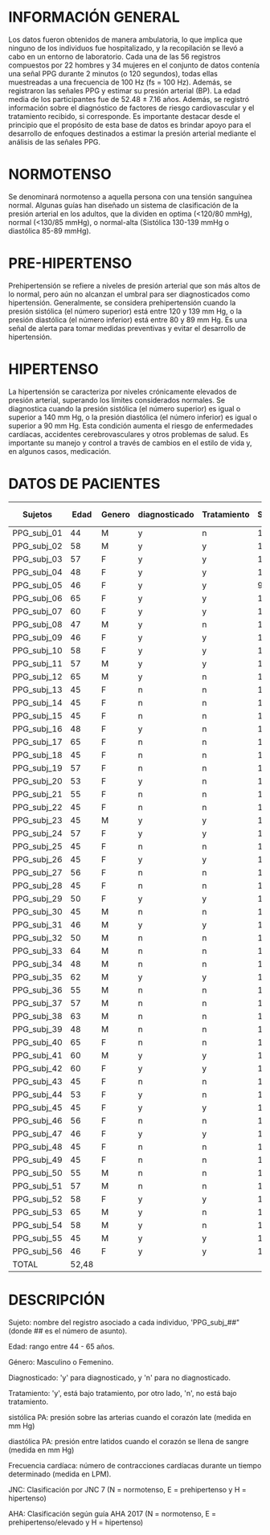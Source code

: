 # INFORMACIÓN GENERAL
Los datos fueron obtenidos de manera ambulatoria, lo que implica que ninguno de los individuos fue hospitalizado, y la recopilación se llevó a cabo en un entorno de laboratorio. Cada una de las 56 registros compuestos por 22 hombres y 34 mujeres en el conjunto de datos contenía una señal PPG durante 2 minutos (o 120 segundos), todas ellas muestreadas a una frecuencia de 100 Hz (fs = 100 Hz). Además, se registraron las señales PPG y estimar su presión arterial (BP). La edad media de los participantes fue de 52.48 ± 7.16 años. Además, se registró información sobre el diagnóstico de factores de riesgo cardiovascular y el tratamiento recibido, si corresponde. Es importante destacar desde el principio que el propósito de esta base de datos es brindar apoyo para el desarrollo de enfoques destinados a estimar la presión arterial mediante el análisis de las señales PPG.


# NORMOTENSO
Se denominará normotenso a aquella persona con una tensión sanguínea normal. Algunas guías han diseñado un sistema de clasificación de la presión arterial en los adultos, que la dividen en optima (<120/80 mmHg), normal (<130/85 mmHg), o normal-alta (Sistólica 130-139 mmHg o diastólica 85-89 mmHg).

# PRE-HIPERTENSO
Prehipertensión se refiere a niveles de presión arterial que son más altos de lo normal, pero aún no alcanzan el umbral para ser diagnosticados como hipertensión. Generalmente, se considera prehipertensión cuando la presión sistólica (el número superior) está entre 120 y 139 mm Hg, o la presión diastólica (el número inferior) está entre 80 y 89 mm Hg. Es una señal de alerta para tomar medidas preventivas y evitar el desarrollo de hipertensión.

# HIPERTENSO
La hipertensión se caracteriza por niveles crónicamente elevados de presión arterial, superando los límites considerados normales. Se diagnostica cuando la presión sistólica (el número superior) es igual o superior a 140 mm Hg, o la presión diastólica (el número inferior) es igual o superior a 90 mm Hg. Esta condición aumenta el riesgo de enfermedades cardíacas, accidentes cerebrovasculares y otros problemas de salud. Es importante su manejo y control a través de cambios en el estilo de vida y, en algunos casos, medicación.

# DATOS DE PACIENTES

| Sujetos     | Edad|	Genero | diagnosticado	|Tratamiento|	SistólicoPA|	DiastólicoPA |	Frec. Card |	JNC	| AHA |
|-------------|-----|--------|----------------|-----------|------------|---------------|-------------|------|-----|
| PPG_subj_01 |	44  |   M    |	   y          |     n	    |     124    |	    83       | 	    76     |	E   |	 H  |
| PPG_subj_02	| 58	|   M    |	   y          |	    y     |   	115    |    	75       |	    84     |	N   |	 N  |
| PPG_subj_03	| 57	|   F	   |     y	        |     y	    |     121	   |      72	     |      56	   |  E	  |  E  |
| PPG_subj_04	| 48	|   F	   |     y	        |     y	    |     125	   |      75	     |      73	   |  E	  |  E  |
| PPG_subj_05	| 46	|   F	   |     y	        |     y	    |      97	   |      64	     |      86	   |  N	  |  N  |
| PPG_subj_06	| 65	|   F	   |     y	        |     y	    |     119	   |      57	     |      85	   |  N	  |  N  |
| PPG_subj_07	| 60	|   F	   |     y	        |     y	    |     161	   |      94	     |      68	   |  H 	|  H  |
| PPG_subj_08	| 47	|   M	   |     y	        |     n	    |     148	   |      96	     |      58	   |  H	  |  H  |
| PPG_subj_09	| 46	|   F	   |     y	        |     y	    |     122	   |      74	     |      62	   |  E	  |  E  |
| PPG_subj_10	| 58	|   F	   |     y	        |     y	    |     114	   |      71	     |      75	   |  N	  |  N  |
| PPG_subj_11	| 57	|   M	   |     y	        |     y	    |     112  	 |      72	     |      75	   |  N	  |  N  |
| PPG_subj_12	| 65	|   M	   |     y	        |     n	    |     111	   |      70	     |      75	   |  N	  |  N  |
| PPG_subj_13	| 45	|   F	   |     n	        |     n	    |     144	   |      87	     |      65	   |  H	  |  H  |
| PPG_subj_14	| 45	|   F	   |     n	        |     n	    |     130	   |      90	     |      88	   |  H	  |  H  |
| PPG_subj_15	| 45	|   F	   |     n	        |     n	    |     103	   |      65	     |      97	   |  N	  |  N  |
| PPG_subj_16	| 48	|   F	   |     y	        |     n	    |     152	   |     109     	 |     100 	   |  H	  |  H  |
| PPG_subj_17	| 65	|   F	   |     n          |   	n    	|     133  	 |      81       |	    77     |  E	  |  H  |
| PPG_subj_18 |	45	|   F  	 |     n	        |     n	    |     135  	 |      90    	 |      84	   |  H	  |  H  |
| PPG_subj_19	| 57	|   F	   |     n	        |     n	    |     120    |      68       |     	58	   |  N	  |  E  |
| PPG_subj_20	| 53	|   F	   |     y	        |     n	    |     154 	 |      93	     |      62     |	H  	|  H  |
| PPG_subj_21 |	55	|   F	   |     n	        |     n	    |     125    |	    84       |     	62     |  E	  |  H  |
| PPG_subj_22 |	45	|   F	   |     n	        |     n	    |     106	   |      60	     |      53	   |  N	  |  N  |
| PPG_subj_23 |	45	|   M	   |     y	        |     y	    |     127  	 |      82	     |      71     |  E	  |  H  |
| PPG_subj_24 |	57	|   F	   |     y	        |     y	    |     110	   |      60	     |      78	   |  N	  |  N  |
| PPG_subj_25	| 45	|   F 	 |     n	        |     n	    |     115	   |      60	     |      72	   |  N	  |  N  |
| PPG_subj_26	| 45	|   F	   |     y	        |     y	    |     137	   |      90	     |      69	   |  H	  |  H  |
| PPG_subj_27	| 56	|   F	   |     n	        |     n	    |     135  	 |      97	     |      69	   |  H	  |  H  |
| PPG_subj_28	| 45	|   F	   |     n	        |     n	    |     120	   |      78	     |      70	   |  N 	|  E  |
| PPG_subj_29	| 50	|   F	   |     y	        |     y	    |     135	   |      83	     |      76	   |  E   |	 H  |
| PPG_subj_30	| 45	|   M	   |     n	        |     n	    |     111	   |      78	     |      72	   |  N	  |  N  |
| PPG_subj_31	| 46	|   M	   |     y	        |     y	    |     129 	 |      82	     |      72	   |  E	  |  H  |
| PPG_subj_32	| 50	|   M	   |     n	        |     n	    |     129	   |      79	     |      68	   |  E	  |  E  |
| PPG_subj_33 |	64	|   M	   |     n	        |     n	    |     125	   |      75	     |      78	   |  E	  |  E  | 
| PPG_subj_34	| 48	|   M	   |     n	        |     n	    |     130	   |      87	     |      80	   |  E  	|  H  |
| PPG_subj_35	| 62	|   M	   |     y	        |     y	    |     153 	 |      88	     |      84	   |  H  	|  H  |
| PPG_subj_36	| 55	|   M	   |     n	        |     n	    |     122	   |      72	     |      81	   |  E	  |  E  |
| PPG_subj_37	| 57	|   M	   |     n	        |     n 	  |     127	   |      80	     |      83	   |  E 	|  H  |
| PPG_subj_38	| 63	|   M	   |     n	        |     n  	  |     121	   |      87	     |      68	   |  E	  |  H  |
| PPG_subj_39	| 48	|   M	   |     n	        |     n	    |     132	   |      83	     |      90	   |  E	  |  H  |
| PPG_subj_40	| 65	|   F	   |     n	        |     n	    |     116    |	    79       |	   106	   |  N	  |  N  |
| PPG_subj_41	| 60	|   M	   |     y	        |     y	    |     140	   |      91	     |      54	   |  H	  |  H  |
| PPG_subj_42	| 60	|   F	   |     y	        |     y	    |     144	   |      86	     |      68	   |  H	  |  H  |
| PPG_subj_43	| 45	|   F	   |     n	        |     n	    |     154 	 |      96	     |      65	   |  H  	|  H  | 
| PPG_subj_44	| 53	|   F	   |     y	        |     n	    |     164	   |      93	     |      62	   |  H	  |  H  |
| PPG_subj_45	| 45	|   F	   |     y	        |     y	    |     142 	 |      90	     |      69	   |  H	  |  H  | 
| PPG_subj_46	| 56	|   F	   |     n	        |     n   	|     145	   |      90	     |      69	   |  H	  |  H  |
| PPG_subj_47	| 46	|   F	   |     y	        |     y	    |     118	   |      75	     |      86	   |  N	  |  N  |
| PPG_subj_48	| 45	|   F	   |     n	        |     n	    |     107	   |      68	     |      97	   |  N	  |  N  |
| PPG_subj_49	| 45	|   F	   |     n	        |     n	    |     118	   |      62	     |      72	   |  N	  |  N  |
| PPG_subj_50	| 55	|   M	   |     n	        |     n	    |     119 	 |      74	     |      81	   |  N	  |  N  |
| PPG_subj_51	| 57	|   M	   |     n	        |     n	    |     114	   |      75	     |      83	   |  N   |	 N  |
| PPG_subj_52	| 58	|   F	   |     y	        |     y	    |     128	   |      72	     |      75	   |  E	  |  E  |
| PPG_subj_53	| 65	|   M	   |     y	        |     n	    |     121	   |      75	     |      75	   |  E	  |  E  |
| PPG_subj_54	| 58	|   M    |     y	        |     n	    |     134	   |      85	     |      76	   |  E	  |  H  |
| PPG_subj_55	| 45	|   M	   |     y	        |     y	    |     128	   |      83	     |      71	   |  E  	|  H  |
| PPG_subj_56	| 46	|   F	   |     y	        |     y	    |     128	   |      89	     |      78	   |  E	  |  H  |
|    TOTAL    |  52,48 | 

# DESCRIPCIÓN

Sujeto: nombre del registro asociado a cada individuo, 'PPG_subj_##" (donde ## es el número de asunto).

Edad: rango entre 44 - 65 años.

Género: Masculino o Femenino.

Diagnosticado: 'y' para diagnosticado, y 'n' para no diagnosticado.

Tratamiento: 'y', está bajo tratamiento, por otro lado, 'n', no está bajo tratamiento.

sistólica PA: presión sobre las arterias cuando el corazón late (medida en mm Hg)

diastólica PA: presión entre latidos cuando el corazón se llena de sangre (medida en mm Hg)

Frecuencia cardíaca: número de contracciones cardíacas durante un tiempo determinado (medida en LPM).

JNC: Clasificación por JNC 7 (N = normotenso, E = prehipertenso y H = hipertenso)

AHA: Clasificación según guía AHA 2017 (N = normotenso, E = prehipertenso/elevado y H = hipertenso)
